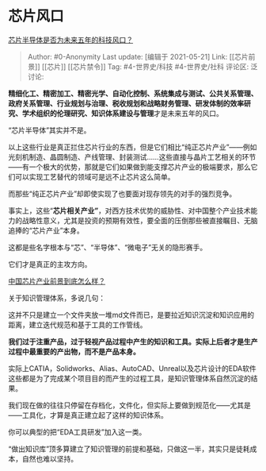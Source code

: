 # 芯片风口
[芯片半导体是否为未来五年的科技风口？](https://www.zhihu.com/question/442708273/answer/1864719472)

> Author: #0-Anonymity
> Last update: [编辑于 2021-05-21]
> Link: [[芯片前景]] [[芯片]] [[芯片禁令]]
> Tag: #4-世界史/科技 #4-世界史/社科
> 评论区:
> 泛讨论:

**精细化工、精密加工、精密光学、自动化控制、系统集成与测试、公共关系管理、政府关系管理、行业规划与治理、税收规划和战略财务管理、研发体制的效率研究、学术组织的伦理研究、知识体系建设与管理**才是未来五年的风口。

“芯片半导体”其实并不是。

以上这些行业是真正拦住芯片行业的东西，但是它们相比“纯正芯片产业”——例如光刻机制造、晶圆制造、产线管理、封装测试……这些直接与晶片工艺相关的环节——有一个极大的优势，那就是它们如果做到能支撑芯片产业的极端要求，那么它们可以实现工艺替代的领域可是远不止芯片这么简单。

而那些“纯正芯片产业”却即使实现了也要面对现存领先的对手的强烈竞争。

事实上，这些“**芯片相关产业”**，对西方技术优势的威胁性、对中国整个产业技术能力的战略性意义，尤其是投资的预期有效性，要全面的压倒那些被直接瞩目、无脑追捧的“芯片产业”本身。

这都是些名字根本与“芯”、“半导体”、“微电子”无关的隐形赛手。

它们才是真正的主攻方向。

[中国芯片产业前景到底怎么样？](https://www.zhihu.com/question/305898679/answer/563613133)

关于知识管理体系，多说几句：

这并不只是建立一个文件夹放一堆md文件而已，是要拉近知识沉淀和知识应用的距离，建立迭代规范和基于工具的工作管线。

**我们过于注重产品，过于轻视产品过程中产生的知识和工具。实际上后者才是生产过程中最重要的产出物，而不是产品本身。**

实际上CATIA，Solidworks、Alias、AutoCAD、Unreal以及芯片设计的EDA软件这些都是为了完成某个项目目的而产生的过程工具，是知识管理体系自然沉淀的结果。

我们现在做的往往只停留在存档化，文件化，但实际上要做到规范化——尤其是——工具化，才算是真正建立起了这样的知识体系。

你可以典型的把“EDA工具研发”加入这一类。

“做出知识库”顶多算建立了知识管理的前提和基础，只做这一半，其实只是徒耗成本，自然也难以坚持。
